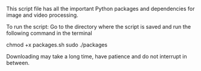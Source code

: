 This script file has all the important Python packages and dependencies for image and video processing.

To run the script: Go to the directory where the script is saved and run the following command in the terminal

chmod +x packages.sh 
sudo ./packages

Downloading may take a long time, have patience and do not interrupt in between.
